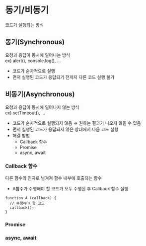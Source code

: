 # 동기/비동기

코드가 실행되는 방식

## 동기(Synchronous)

요청과 응답이 동시에 일어나는 방식<br/>
ex) alert(), console.log(), ...

- 코드가 순차적으로 실행
- 먼저 실행된 코드가 응답되기 전까지 다른 코드 실행 불가

## 비동기(Asynchronous)

요청과 응답이 동시에 일어나지 않는 방식<br/>
ex) setTimeout(), ...

- 코드가 순차적으로 실행되지 않음 ⇒ 원하는 결과가 나오지 않을 수 있음
- 먼저 실행된 코드가 응답되지 않은 상태에서 다음 코드 실행
- 해결 방법
  - Callback 함수
  - Promise
  - async, await

### Callback 함수

다른 함수의 인자로 넘겨져 함수 내부에 호출되는 함수

- A함수가 수행해야 할 코드가 모두 수행된 후 Callback 함수 실행

```
function A (callback) {
  // 수행해야 할 코드
  callback();
}
```

### Promise

### async, await
